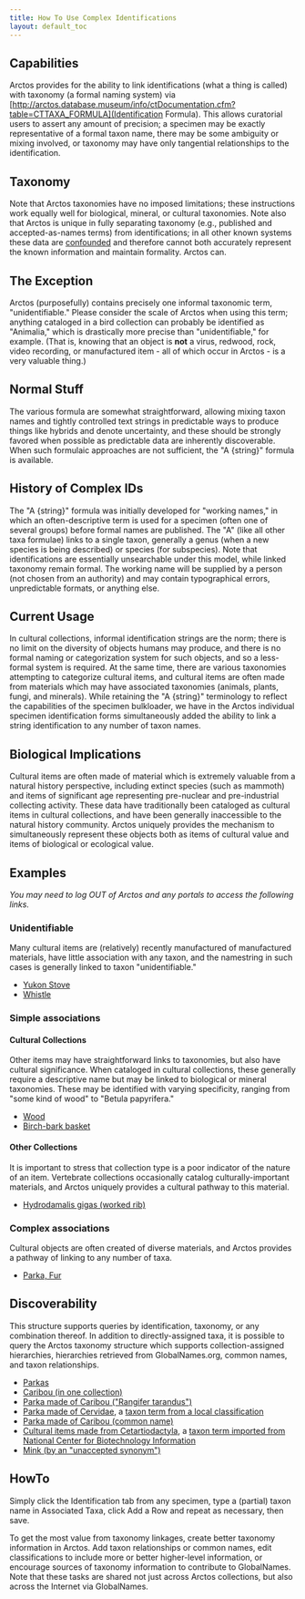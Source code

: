 ```yaml
---
title: How To Use Complex Identifications
layout: default_toc
---
```


## Capabilities

Arctos provides for the ability to link identifications (what a thing is called) with taxonomy (a formal naming system) via [http://arctos.database.museum/info/ctDocumentation.cfm?table=CTTAXA_FORMULA](Identification Formula). This allows curatorial users to assert any amount of precision; a specimen may be exactly representative of a formal taxon name, there may be some ambiguity or mixing involved, or taxonomy may have only tangential relationships to the identification.

## Taxonomy

Note that Arctos taxonomies have no imposed limitations; these instructions work equally well for biological, mineral, or cultural taxonomies. Note also that Arctos is unique in fully separating taxonomy (e.g., published and accepted-as-names terms) from identifications; in all other known systems these data are [confounded](https://en.wikipedia.org/wiki/Confounding) and therefore cannot both accurately represent the known information and maintain formality. Arctos can.

## The Exception

Arctos (purposefully) contains precisely one informal taxonomic term, "unidentifiable." Please consider the scale of Arctos when using this term; anything cataloged in a bird collection can probably be identified as "Animalia," which is drastically more precise than "unidentifiable," for example. (That is, knowing that an object is **not** a virus, redwood, rock, video recording, or manufactured item - all of which occur in Arctos - is a very valuable thing.)

## Normal Stuff

The various formula are somewhat straightforward, allowing mixing taxon names and tightly controlled text strings in predictable ways to produce things like hybrids and denote uncertainty, and these should be strongly favored when possible as predictable data are inherently discoverable. When such formulaic approaches are not sufficient, the "A {string}" formula is available.

## History of Complex IDs

The "A {string}" formula was initially developed for "working names," in which an often-descriptive term is used for a specimen (often one of several groups) before formal names are published. The "A" (like all other taxa formulae) links to a single taxon, generally a genus (when a new species is being described) or species (for subspecies). Note that identifications are essentially unsearchable under this model, while linked taxonomy remain formal. The working name will be supplied by a person (not chosen from an authority) and may contain typographical errors, unpredictable formats, or anything else.

## Current Usage

In cultural collections, informal identification strings are the norm; there is no limit on the diversity of objects humans may produce, and there is no formal naming or categorization system for such objects, and so a less-formal system is required. At the same time, there are various taxonomies attempting to categorize cultural items, and cultural items are often made from materials which may have associated taxonomies (animals, plants, fungi, and minerals). While retaining the "A {string}" terminology to reflect the capabilities of the specimen bulkloader, we have in the Arctos individual specimen identification forms simultaneously added the ability to link a string identification to any number of taxon names.

## Biological Implications

Cultural items are often made of material which is extremely valuable from a natural history perspective, including extinct species (such as mammoth) and items of significant age representing pre-nuclear and pre-industrial collecting activity. These data have traditionally been cataloged as cultural items in cultural collections, and have been generally inaccessible to the natural history community. Arctos uniquely provides the mechanism to simultaneously represent these objects both as items of cultural value and items of biological or ecological value.

## Examples

_You may need to log OUT of Arctos and any portals to access the following links._

### Unidentifiable

Many cultural items are (relatively) recently manufactured of manufactured materials, have little association with any taxon, and the namestring in such cases is generally linked to taxon "unidentifiable."

* [Yukon Stove](http://arctos.database.museum/guid/UAM:EH:UA79-011-0002AE)
* [Whistle](http://arctos.database.museum/guid/UAM:EH:UA2009-020-0031)

### Simple associations

#### Cultural Collections

Other items may have straightforward links to taxonomies, but also have cultural significance. When cataloged in cultural collections, these generally require a descriptive name but may be linked to biological or mineral taxonomies. These may be identified with varying specificity, ranging from "some kind of wood" to "Betula papyrifera."

* [Wood](http://arctos.database.museum/guid/UAM:EH:0538-0002)
* [Birch-bark basket](http://arctos.database.museum/guid/UAM:EH:0595-5857)

#### Other Collections

It is important to stress that collection type is a poor indicator of the nature of an item. Vertebrate collections occasionally catalog culturally-important materials, and Arctos uniquely provides a cultural pathway to this material.

* [Hydrodamalis gigas (worked rib)](http://arctos.database.museum/guid/UAM:Mamm:63998)

### Complex associations

Cultural objects are often created of diverse materials, and Arctos provides a pathway of linking to any number of taxa.

* [Parka, Fur](http://arctos.database.museum/guid/UAM:EH:UA67-133-0001)

## Discoverability

This structure supports queries by identification, taxonomy, or any combination thereof. In addition to directly-assigned taxa, it is possible to query the Arctos taxonomy structure which supports collection-assigned hierarchies, hierarchies retrieved from GlobalNames.org, common names, and taxon relationships.

* [Parkas](http://goo.gl/cQjr6f)
* [Caribou (in one collection)](http://goo.gl/rzfxVK)
* [Parka made of Caribou ("Rangifer tarandus")](http://goo.gl/iuJvLC)
* [Parka made of Cervidae](http://goo.gl/eCYhuu), a [taxon term from a local classification](http://arctos.database.museum/name/Rangifer%20tarandus#Arctos)
* [Parka made of Caribou (common name)](http://goo.gl/LVbQfV)
* [Cultural items made from Cetartiodactyla](http://arctos.database.museum/SpecimenResults.cfm?taxon_name=Cetartiodactyla&collection_id=76), a [taxon term imported from National Center for Biotechnology Information](http://arctos.database.museum/name/alces%20alces#NCBI)
* [Mink (by an "unaccepted synonym")](http://goo.gl/ojx5KR)

## HowTo

Simply click the Identification tab from any specimen, type a (partial) taxon name in Associated Taxa, click Add a Row and repeat as necessary, then save.

To get the most value from taxonomy linkages, create better taxonomy information in Arctos. Add taxon relationships or common names, edit classifications to include more or better higher-level information, or encourage sources of taxonomy information to contribute to GlobalNames. Note that these tasks are shared not just across Arctos collections, but also across the Internet via GlobalNames.
